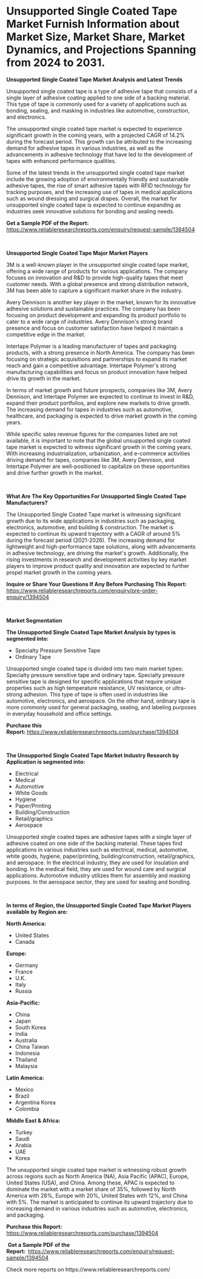 <p><h1>Unsupported Single Coated Tape Market Furnish Information about Market Size, Market Share, Market Dynamics, and Projections Spanning from 2024 to 2031.</h1></p><p><strong>Unsupported Single Coated Tape Market Analysis and Latest Trends</strong></p>
<p><p>Unsupported single coated tape is a type of adhesive tape that consists of a single layer of adhesive coating applied to one side of a backing material. This type of tape is commonly used for a variety of applications such as bonding, sealing, and masking in industries like automotive, construction, and electronics.</p><p>The unsupported single coated tape market is expected to experience significant growth in the coming years, with a projected CAGR of 14.2% during the forecast period. This growth can be attributed to the increasing demand for adhesive tapes in various industries, as well as the advancements in adhesive technology that have led to the development of tapes with enhanced performance qualities.</p><p>Some of the latest trends in the unsupported single coated tape market include the growing adoption of environmentally friendly and sustainable adhesive tapes, the rise of smart adhesive tapes with RFID technology for tracking purposes, and the increasing use of tapes in medical applications such as wound dressing and surgical drapes. Overall, the market for unsupported single coated tape is expected to continue expanding as industries seek innovative solutions for bonding and sealing needs.</p></p>
<p><strong>Get a Sample PDF of the Report:&nbsp;</strong> <a href="https://www.reliableresearchreports.com/enquiry/request-sample/1394504">https://www.reliableresearchreports.com/enquiry/request-sample/1394504</a></p>
<p>&nbsp;</p>
<p><strong>Unsupported Single Coated Tape Major Market Players</strong></p>
<p><p>3M is a well-known player in the unsupported single coated tape market, offering a wide range of products for various applications. The company focuses on innovation and R&D to provide high-quality tapes that meet customer needs. With a global presence and strong distribution network, 3M has been able to capture a significant market share in the industry.</p><p>Avery Dennison is another key player in the market, known for its innovative adhesive solutions and sustainable practices. The company has been focusing on product development and expanding its product portfolio to cater to a wide range of industries. Avery Dennison's strong brand presence and focus on customer satisfaction have helped it maintain a competitive edge in the market.</p><p>Intertape Polymer is a leading manufacturer of tapes and packaging products, with a strong presence in North America. The company has been focusing on strategic acquisitions and partnerships to expand its market reach and gain a competitive advantage. Intertape Polymer's strong manufacturing capabilities and focus on product innovation have helped drive its growth in the market.</p><p>In terms of market growth and future prospects, companies like 3M, Avery Dennison, and Intertape Polymer are expected to continue to invest in R&D, expand their product portfolios, and explore new markets to drive growth. The increasing demand for tapes in industries such as automotive, healthcare, and packaging is expected to drive market growth in the coming years.</p><p>While specific sales revenue figures for the companies listed are not available, it is important to note that the global unsupported single coated tape market is expected to witness significant growth in the coming years. With increasing industrialization, urbanization, and e-commerce activities driving demand for tapes, companies like 3M, Avery Dennison, and Intertape Polymer are well-positioned to capitalize on these opportunities and drive further growth in the market.</p></p>
<p>&nbsp;</p>
<p><strong>What Are The Key Opportunities For Unsupported Single Coated Tape Manufacturers?</strong></p>
<p><p>The Unsupported Single Coated Tape market is witnessing significant growth due to its wide applications in industries such as packaging, electronics, automotive, and building & construction. The market is expected to continue its upward trajectory with a CAGR of around 5% during the forecast period (2021-2026). The increasing demand for lightweight and high-performance tape solutions, along with advancements in adhesive technology, are driving the market's growth. Additionally, the rising investments in research and development activities by key market players to improve product quality and innovation are expected to further propel market growth in the coming years.</p></p>
<p><strong>Inquire or Share Your Questions If Any Before Purchasing This Report:</strong> <a href="https://www.reliableresearchreports.com/enquiry/pre-order-enquiry/1394504">https://www.reliableresearchreports.com/enquiry/pre-order-enquiry/1394504</a></p>
<p>&nbsp;</p>
<p><strong>Market Segmentation</strong></p>
<p><strong>The Unsupported Single Coated Tape Market Analysis by types is segmented into:</strong></p>
<p><ul><li>Specialty Pressure Sensitive Tape</li><li>Ordinary Tape</li></ul></p>
<p><p>Unsupported single coated tape is divided into two main market types: Specialty pressure sensitive tape and ordinary tape. Specialty pressure sensitive tape is designed for specific applications that require unique properties such as high temperature resistance, UV resistance, or ultra-strong adhesion. This type of tape is often used in industries like automotive, electronics, and aerospace. On the other hand, ordinary tape is more commonly used for general packaging, sealing, and labeling purposes in everyday household and office settings.</p></p>
<p><strong>Purchase this Report:&nbsp;</strong><a href="https://www.reliableresearchreports.com/purchase/1394504">https://www.reliableresearchreports.com/purchase/1394504</a></p>
<p>&nbsp;</p>
<p><strong>The Unsupported Single Coated Tape Market Industry Research by Application is segmented into:</strong></p>
<p><ul><li>Electrical</li><li>Medical</li><li>Automotive</li><li>White Goods</li><li>Hygiene</li><li>Paper/Printing</li><li>Building/Construction</li><li>Retail/graphics</li><li>Aerospace</li></ul></p>
<p><p>Unsupported single coated tapes are adhesive tapes with a single layer of adhesive coated on one side of the backing material. These tapes find applications in various industries such as electrical, medical, automotive, white goods, hygiene, paper/printing, building/construction, retail/graphics, and aerospace. In the electrical industry, they are used for insulation and bonding. In the medical field, they are used for wound care and surgical applications. Automotive industry utilizes them for assembly and masking purposes. In the aerospace sector, they are used for sealing and bonding.</p></p>
<p>&nbsp;</p>
<p><strong>In terms of Region, the Unsupported Single Coated Tape Market Players available by Region are:</strong></p>
<p>
    <p> <strong> North America: </strong>
        <ul>
            <li>United States</li>
            <li>Canada</li>
        </ul>
        </p> 
    <p> <strong> Europe: </strong>
        <ul>
            <li>Germany</li>
            <li>France</li>
            <li>U.K.</li>
            <li>Italy</li>
            <li>Russia</li>
        </ul>
        </p> 
    <p> <strong> Asia-Pacific: </strong>
        <ul>
            <li>China</li>
            <li>Japan</li>
            <li>South Korea</li>
            <li>India</li>
            <li>Australia</li>
            <li>China Taiwan</li>
            <li>Indonesia</li>
            <li>Thailand</li>
            <li>Malaysia</li>
        </ul>
        </p> 
    <p> <strong> Latin America: </strong>
        <ul>
            <li>Mexico</li>
            <li>Brazil</li>
            <li>Argentina Korea</li>
            <li>Colombia</li>
        </ul>
        </p> 
    <p> <strong> Middle East & Africa: </strong>
        <ul>
            <li>Turkey</li>
            <li>Saudi</li>
            <li>Arabia</li>
            <li>UAE</li>
            <li>Korea</li>
        </ul>
    </p>
    </p>
<p><p>The unsupported single coated tape market is witnessing robust growth across regions such as North America (NA), Asia Pacific (APAC), Europe, United States (USA), and China. Among these, APAC is expected to dominate the market with a market share of 35%, followed by North America with 28%, Europe with 20%, United States with 12%, and China with 5%. The market is anticipated to continue its upward trajectory due to increasing demand in various industries such as automotive, electronics, and packaging.</p></p>
<p><strong>Purchase this Report: </strong><a href="https://www.reliableresearchreports.com/purchase/1394504">https://www.reliableresearchreports.com/purchase/1394504</a></p>
<p>&nbsp;<strong>Get a Sample PDF of the Report:&nbsp;&nbsp;</strong><a href="https://www.reliableresearchreports.com/enquiry/request-sample/1394504">https://www.reliableresearchreports.com/enquiry/request-sample/1394504</a></p>
<p><strong></strong></p>
<p>Check more reports on https://www.reliableresearchreports.com/</p>